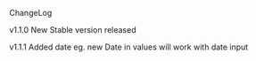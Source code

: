 ChangeLog

v1.1.0
New Stable version released

v1.1.1
Added date eg. new Date in values will work with date input
